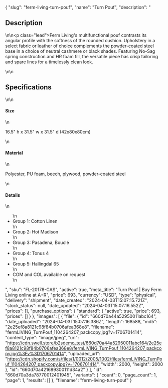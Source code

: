 {
  "slug": "ferm-living-turn-pouf",
  "name": "Turn Pouf",
  "description": "<h2>Description</h2>\n<!-- split -->\n<p class=\"lead\">Ferm Living's multifunctional pouf contrasts its angular profile with the softness of the rounded cushion. Upholstery in a select fabric or leather of choice complements the powder-coated steel base in a choice of neutral cashmere or black shades. Featuring No-Sag spring construction and HR foam fill, the versatile piece has crisp tailoring and spare lines for a timelessly clean look.</p>\n<!-- split -->\n<h2>Specifications</h2>\n<!-- split -->\n<h4>Size</h4>\n<p>16.5\" h x 31.5\" w x 31.5\" d (42x80x80cm)</p>\n<h4>Material</h4>\n<p>Polyester, PU foam, beech, plywood, powder-coated steel </p>\n<h4>Details</h4>\n<ul>\n<li>Group 1: Cotton Linen</li>\n<li>Group 2: Hot Madison</li>\n<li>Group 3: Pasadena, Bouclé</li>\n<li>Group 4: Tonus 4</li>\n<li>Group 5: Hallingdal 65</li>\n<li>COM and COL available on request</li>\n</ul>",
  "sku": "FL-20178-CAS",
  "active": true,
  "meta_title": "Turn Pouf | Buy Ferm Living online at A+R",
  "price": 693,
  "currency": "USD",
  "type": "physical",
  "delivery": "shipment",
  "date_created": "2024-04-03T15:07:15.721Z",
  "stock_status": null,
  "date_updated": "2024-04-03T15:07:16.552Z",
  "prices": [],
  "purchase_options": {
    "standard": {
      "active": true,
      "price": 693,
      "prices": []
    }
  },
  "images": [
    {
      "file": {
        "id": "660d70a44a52950011abc164",
        "date_uploaded": "2024-04-03T15:07:16.386Z",
        "length": 168588,
        "md5": "2e25ef8a8121c98f84b0706afea368e8",
        "filename": "fermLIVING_TurnPouf_1104264207_packcopy.jpg?v=1706701414",
        "content_type": "image/jpeg",
        "url": "https://cdn.swell.store/b2sdemo_test/660d70a44a52950011abc164/2e25ef8a8121c98f84b0706afea368e8/fermLIVING_TurnPouf_1104264207_packcopy.jpg%3Fv%3D1706701414",
        "uploaded_url": "https://cdn.shopify.com/s/files/1/0012/2005/1002/files/fermLIVING_TurnPouf_1104264207_packcopy.jpg?v=1706701414",
        "width": 2000,
        "height": 2000
      },
      "id": "660d70a421689300111d34a2"
    }
  ],
  "id": "660d70a3da78770012401945",
  "variants": {
    "count": 0,
    "page_count": 1,
    "page": 1,
    "results": []
  },
  "filename": "ferm-living-turn-pouf"
}